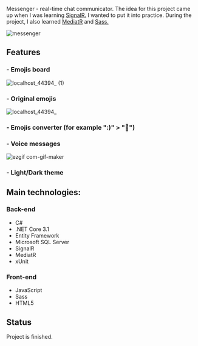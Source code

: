 Messenger - real-time chat communicator. The idea for this project came up when I was learning <a href="https://dotnet.microsoft.com/apps/aspnet/signalr">SignalR.</a> I wanted to put it into practice. During the project, I also learned <a href="https://medium.com/@ducmeit/net-core-using-cqrs-pattern-with-mediatr-part-1-55557e90931b">MediatR</a> and <a href="https://sass-lang.com/">Sass.</a>

![messenger](https://user-images.githubusercontent.com/52860350/123298884-3f6def00-d519-11eb-9d9c-31052af42a6e.jpg)

## Features

### - Emojis board <br>
![localhost_44394_ (1)](https://user-images.githubusercontent.com/52860350/98682836-a8c33800-2364-11eb-8c92-fae8f0307f4a.png)


### - Original emojis <br>
![localhost_44394_](https://user-images.githubusercontent.com/52860350/98682277-086d1380-2364-11eb-8471-fe4c034ded13.png)

### - Emojis converter (for example ":)" > "🙂")

### - Voice messages <br>
![ezgif com-gif-maker](https://user-images.githubusercontent.com/52860350/98684180-289dd200-2366-11eb-8d87-6d236a1a4ce8.gif)

### - Light/Dark theme
 
## Main technologies: 

### Back-end
 * C#
 * .NET Core 3.1
 * Entity Framework
 * Microsoft SQL Server
 * SignalR
 * MediatR
 * xUnit

### Front-end
 * JavaScript
 * Sass
 * HTML5 
 
## Status
Project is finished.
 
 


